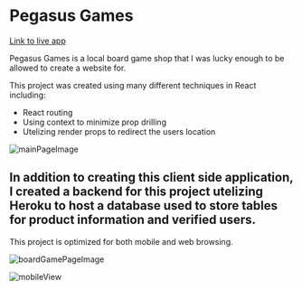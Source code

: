 # Pegasus Games

[Link to live app](https://pegasus-games.king-sawyer.vercel.app/)

Pegasus Games is a local board game shop that I was lucky enough to be allowed to create a website for.

This project was created using many different techniques in React including:

- React routing
- Using context to minimize prop drilling
- Utelizing render props to redirect the users location

![mainPageImage](https://i.imgur.com/DLC4D0E.png)

## In addition to creating this client side application, I created a backend for this project utelizing Heroku to host a database used to store tables for product information and verified users.




This project is optimized for both mobile and web browsing. 


![boardGamePageImage](https://i.imgur.com/Wb2FrgG.png)


![mobileView](https://i.imgur.com/eTqGmfm.png)
